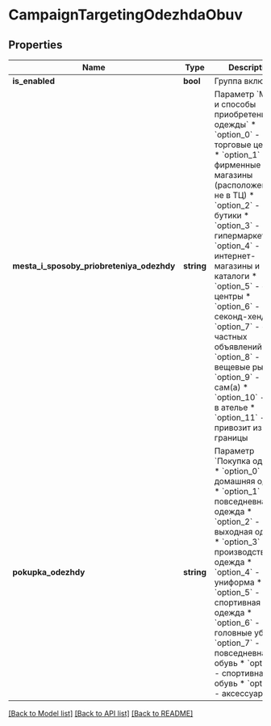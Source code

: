 # CampaignTargetingOdezhdaObuv

## Properties
Name | Type | Description | Notes
------------ | ------------- | ------------- | -------------
**is_enabled** | **bool** | Группа включена | [optional] 
**mesta_i_sposoby_priobreteniya_odezhdy** | **string** | Параметр &#x60;Места и способы приобретения одежды&#x60;  * &#x60;option_0&#x60; - торговые центры * &#x60;option_1&#x60; - фирменные магазины (расположенные не в ТЦ) * &#x60;option_2&#x60; - бутики * &#x60;option_3&#x60; - гипермаркеты * &#x60;option_4&#x60; - интернет-магазины и каталоги * &#x60;option_5&#x60; - сток-центры * &#x60;option_6&#x60; - секонд-хенды * &#x60;option_7&#x60; - сайты частных объявлений * &#x60;option_8&#x60; - вещевые рынки * &#x60;option_9&#x60; - шьет сам(а) * &#x60;option_10&#x60; - шьет в ателье * &#x60;option_11&#x60; - привозит из-за границы | [optional] 
**pokupka_odezhdy** | **string** | Параметр &#x60;Покупка одежды&#x60;  * &#x60;option_0&#x60; - домашняя одежда * &#x60;option_1&#x60; - повседневная одежда * &#x60;option_2&#x60; - выходная одежда * &#x60;option_3&#x60; - производственная одежда * &#x60;option_4&#x60; - униформа * &#x60;option_5&#x60; - спортивная одежда * &#x60;option_6&#x60; - головные уборы * &#x60;option_7&#x60; - повседневная обувь * &#x60;option_8&#x60; - спортивная обувь * &#x60;option_9&#x60; - аксессуары | [optional] 

[[Back to Model list]](../README.md#documentation-for-models) [[Back to API list]](../README.md#documentation-for-api-endpoints) [[Back to README]](../README.md)


